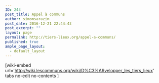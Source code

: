 ```yaml
---
ID: 243
post_title: Appel à communs
author: simonsarazin
post_date: 2016-12-21 22:44:43
post_excerpt: ""
layout: page
permalink: http://tiers-lieux.org/appel-a-communs/
published: true
ample_page_layout:
  - default_layout
---
```

[wiki-embed url='http://wiki.lescommuns.org/wiki/D%C3%A9velopper_les_tiers_lieux' tabs no-edit no-contents ]
